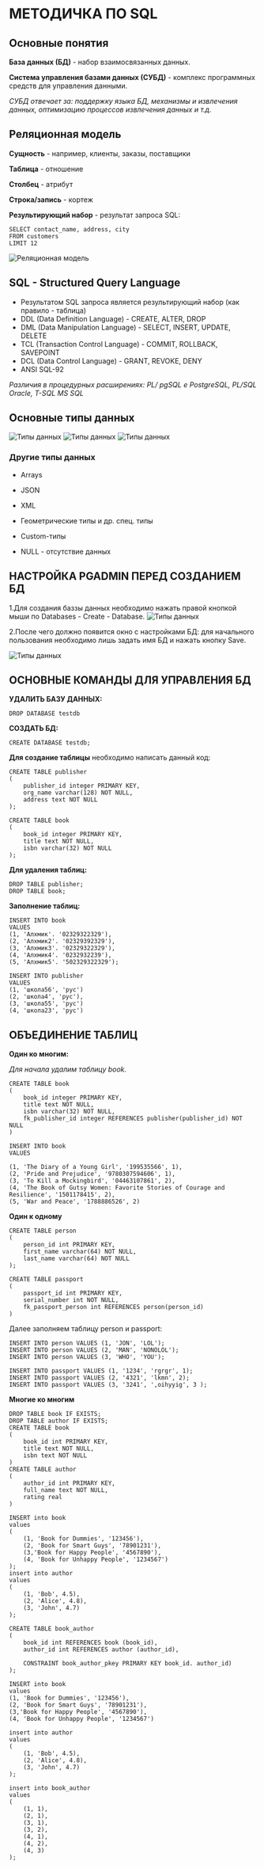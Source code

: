 # **МЕТОДИЧКА ПО SQL**
## **Основные понятия**
**База данных (БД)** - набор взаимосвязанных данных.

**Система управления базами данных (СУБД)** - комплекс программных средств для управления данными.

*СУБД отвечает за: поддержку языка БД, механизмы и извлечения данных, оптимизацию процессов извлечения данных и т.д.*

## Реляционная модель 
**Сущность** - например, клиенты, заказы, поставщики

**Таблица** - отношение 

**Столбец** - атрибут

**Строка/запись** - кортеж

**Результирующий набор** - результат запроса SQL:
```
SELECT contact_name, address, city 
FROM customers
LIMIT 12
```

![Реляционная модель](image/image1.png)

## SQL - Structured Query Language

  * Результатом SQL запроса является результирующий набор  (как правило - таблица)
  * DDL (Data Definition Language) - CREATE, ALTER, DROP
  * DML (Data Manipulation Language) - SELECT, INSERT, UPDATE, DELETE
  * TCL (Transaction Control Language) - COMMIT, ROLLBACK, SAVEPOINT
  * DCL (Data Control Language) - GRANT, REVOKE, DENY
  * ANSI SQL-92

*Различия в процедурных расширениях: PL/ pgSQL e PostgreSQL, PL/SQL Oracle, T-SQL MS SQL*
## Основные типы данных
![Типы данных](image/image2.png)
![Типы данных](image/image3.png)
![Типы данных](image/image4.png)
### Другие типы данных
  * Arrays

  * JSON

  * XML

  * Геометрические типы и др. спец. типы

  * Custom-типы

  * NULL - отсутствие данных

 ## НАСТРОЙКА PGADMIN ПЕРЕД СОЗДАНИЕМ БД 
1.Для создания баззы данных необходимо нажать правой кнопкой мыши по Databases - Create - Database.
![Типы данных](image/image5.png)

2.После чего должно появится окно с настройками БД:
для начального пользования необходимо лишь задать имя БД и нажать кнопку Save.

![Типы данных](image/image6.png)

<!--3.Для создание таблицы необходмо развернуть Schemas вкладку и выбрать Tables.

![Типы данных](image/image7.png)-->

## ОСНОВНЫЕ КОМАНДЫ ДЛЯ УПРАВЛЕНИЯ БД
**УДАЛИТЬ БАЗУ ДАННЫХ:**

`DROP DATABASE testdb`

**СОЗДАТЬ БД:**

`CREATE DATABASE testdb;`

**Для создание таблицы** необходимо написать данный код:

```
CREATE TABLE publisher
(
	publisher_id integer PRIMARY KEY,
	org_name varchar(128) NOT NULL,
	address text NOT NULL
);

CREATE TABLE book
(
	book_id integer PRIMARY KEY,
	title text NOT NULL,
	isbn varchar(32) NOT NULL
);
```
**Для удаления таблиц:**
```
DROP TABLE publisher;
DROP TABLE book;
```
**Заполнение таблиц:**
```
INSERT INTO book 
VALUES 
(1, 'Алхмик'. '02329322329'),
(2, 'Алхмик2'. '02329392329'),
(3, 'Алхмик3'. '02329322329'),
(4, 'Алхмик4'. '0232932239'),
(5, 'Алхмик5'. '502329322329');

INSERT INTO publisher
VALUES
(1, 'школа56', 'рус')
(2, 'школа4', 'рус'),
(3, 'школа55', 'рус')
(4, 'школа23', 'рус')
```
## ОБЪЕДИНЕНИЕ ТАБЛИЦ
**Один ко многим:**

*Для начала удалим таблицу book.*
```
CREATE TABLE book 
(
	book_id integer PRIMARY KEY, 
	title text NOT NULL, 
	isbn varchar(32) NOT NULL,
	fk_publisher_id integer REFERENCES publisher(publisher_id) NOT NULL
)
```
```
INSERT INTO book
VALUES 

(1, 'The Diary of a Young Girl', '199535566', 1),
(2, 'Pride and Prejudice', '9780307594606', 1),
(3, 'To Kill a Mockingbird', '04463107861', 2),
(4, 'The Book of Gutsy Women: Favorite Stories of Courage and Resilience', '1501178415', 2),
(5, 'War and Peace', '1788886526', 2)
```

**Один к одному**
```
CREATE TABLE person
(
	person_id int PRIMARY KEY,
	first_name varchar(64) NOT NULL,
	last_name varchar(64) NOT NULL
);

CREATE TABLE passport
(
	passport_id int PRIMARY KEY,
	serial_number int NOT NULL,
	fk_passport_person int REFERENCES person(person_id)
)
```
Далее заполняем таблицу person и passport:
```
INSERT INTO person VALUES (1, 'JON', 'LOL');
INSERT INTO person VALUES (2, 'MAN', 'NONOLOL');
INSERT INTO person VALUES (3, 'WHO', 'YOU');
```
```
INSERT INTO passport VALUES (1, '1234', 'rgrgr', 1);
INSERT INTO passport VALUES (2, '4321', 'lkmn', 2);
INSERT INTO passport VALUES (3, '3241', ',oihyyig', 3 );
```

**Многие ко многим**
```
DROP TABLE book IF EXISTS;
DROP TABLE author IF EXISTS;
CREATE TABLE book
(
	book_id int PRIMARY KEY,
	title text NOT NULL,
	isbn text NOT NULL
)
CREATE TABLE author
(
	author_id int PRIMARY KEY,
	full_name text NOT NULL,
	rating real
)
```

```
INSERT into book
values
(
	(1, 'Book for Dummies', '123456'),
	(2, 'Book for Smart Guys', '78901231'),
	(3,'Book for Happy People', '4567890'),
	(4, 'Book for Unhappy People', '1234567')
);
insert into author
values
(
	(1, 'Bob', 4.5),
	(2, 'Alice', 4.8),
	(3, 'John', 4.7)
);
```
```
CREATE TABLE book_author
(
	book_id int REFERENCES book (book_id),
	author_id int REFERENCES author (author_id),
	
	CONSTRAINT book_author_pkey PRIMARY KEY book_id. author_id) 
);

INSERT into book
values
(1, 'Book for Dummies', '123456'),
(2, 'Book for Smart Guys', '78901231'),
(3,'Book for Happy People', '4567890'),
(4, 'Book for Unhappy People', '1234567')

insert into author
values
(
	(1, 'Bob', 4.5),
	(2, 'Alice', 4.8),
	(3, 'John', 4.7)
);

insert into book_author
values
(
	(1, 1),
	(2, 1),
	(3, 1),
	(3, 2),
	(4, 1),
	(4, 2),
	(4, 3)
);
```